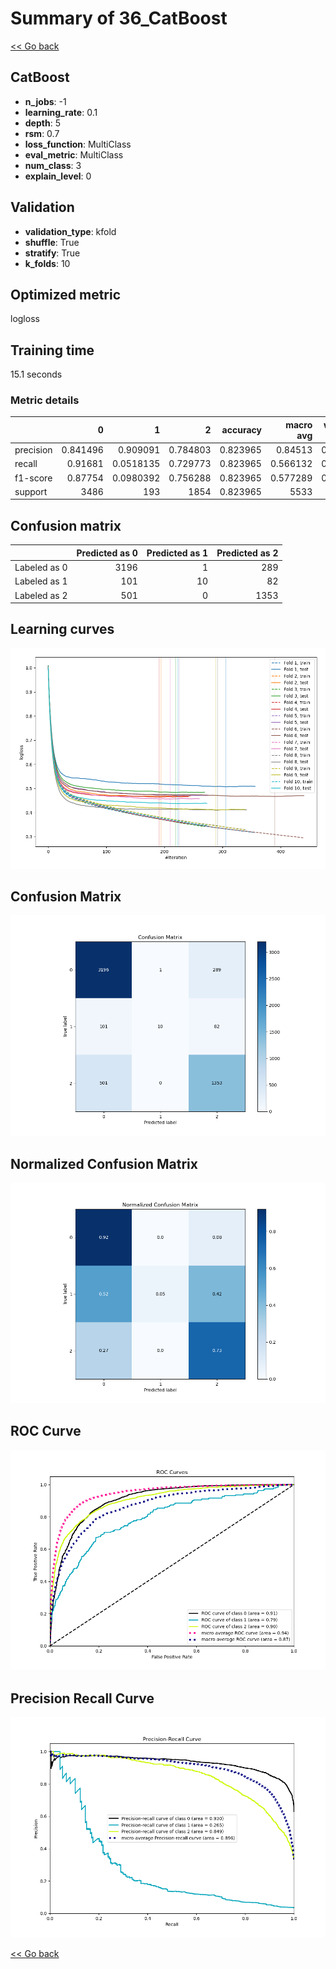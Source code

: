 # Summary of 36_CatBoost

[<< Go back](../README.md)


## CatBoost
- **n_jobs**: -1
- **learning_rate**: 0.1
- **depth**: 5
- **rsm**: 0.7
- **loss_function**: MultiClass
- **eval_metric**: MultiClass
- **num_class**: 3
- **explain_level**: 0

## Validation
 - **validation_type**: kfold
 - **shuffle**: True
 - **stratify**: True
 - **k_folds**: 10

## Optimized metric
logloss

## Training time

15.1 seconds

### Metric details
|           |           0 |           1 |           2 |   accuracy |   macro avg |   weighted avg |   logloss |
|:----------|------------:|------------:|------------:|-----------:|------------:|---------------:|----------:|
| precision |    0.841496 |   0.909091  |    0.784803 |   0.823965 |    0.84513  |       0.824857 |  0.457327 |
| recall    |    0.91681  |   0.0518135 |    0.729773 |   0.823965 |    0.566132 |       0.823965 |  0.457327 |
| f1-score  |    0.87754  |   0.0980392 |    0.756288 |   0.823965 |    0.577289 |       0.809721 |  0.457327 |
| support   | 3486        | 193         | 1854        |   0.823965 | 5533        |    5533        |  0.457327 |


## Confusion matrix
|              |   Predicted as 0 |   Predicted as 1 |   Predicted as 2 |
|:-------------|-----------------:|-----------------:|-----------------:|
| Labeled as 0 |             3196 |                1 |              289 |
| Labeled as 1 |              101 |               10 |               82 |
| Labeled as 2 |              501 |                0 |             1353 |

## Learning curves
![Learning curves](learning_curves.png)
## Confusion Matrix

![Confusion Matrix](confusion_matrix.png)


## Normalized Confusion Matrix

![Normalized Confusion Matrix](confusion_matrix_normalized.png)


## ROC Curve

![ROC Curve](roc_curve.png)


## Precision Recall Curve

![Precision Recall Curve](precision_recall_curve.png)



[<< Go back](../README.md)
